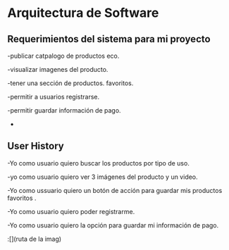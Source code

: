 # Arquitectura de Software

## Requerimientos del sistema para mi proyecto

-publicar catpalogo de productos eco.

-visualizar imagenes del producto.

-tener una sección de productos.
favoritos.

-permitir a usuarios registrarse.

-permitir guardar información de pago.

-

## User History

-Yo como usuario quiero buscar los productos por tipo de uso.

-yo como usuario quiero ver 3 imágenes del producto y un video.

-Yo como ussuario quiero un botón de acción para guardar mis productos favoritos .

-Yo como usuario quiero poder registrarme.

-Yo como usuario quiero la opción para guardar mi información de pago.


:[](ruta de la imag)
